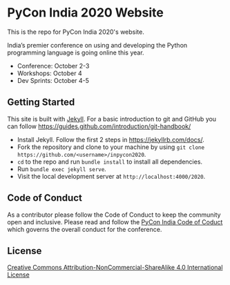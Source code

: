 # PyCon India 2020 Website

This is the repo for PyCon India 2020's website.

India’s premier conference on using and developing the Python programming language
is going online this year.

- Conference: October 2-3
- Workshops: October 4
- Dev Sprints: October 4-5

## Getting Started

This site is built with [Jekyll](https://jekyllrb.com/). For a basic introduction to git and GitHub you can follow https://guides.github.com/introduction/git-handbook/

* Install Jekyll. Follow the first 2 steps in https://jekyllrb.com/docs/.
* Fork the repository and clone to your machine by using `git clone https://github.com/<username>/inpycon2020`.
* `cd` to the repo and run `bundle install` to install all dependencies.
* Run `bundle exec jekyll serve`.
* Visit the local development server at `http://localhost:4000/2020`.

## Code of Conduct

As a contributor please follow the Code of Conduct to keep the
community open and inclusive. Please read and follow the
[PyCon India Code of Coduct](https://in.pycon.org/2020/coc.html) which governs
the overall conduct for the conference.

## License
[Creative Commons Attribution-NonCommercial-ShareAlike 4.0 International License](LICENSE.md)
